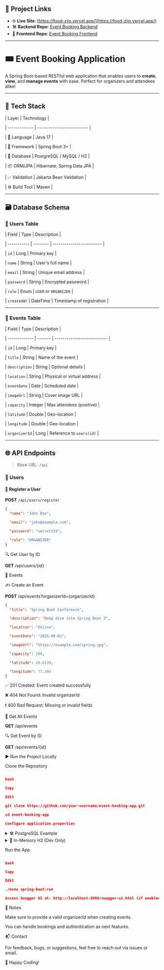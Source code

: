 ## 🔗 Project Links

- 🌐 **Live Site**: [https://food-zjio.vercel.app/](https://food-zjio.vercel.app/)
- 🛠️ **Backend Repo**: [Event Booking Backend](https://github.com/hydra-Cody/EventbookingBackend)
- 🎨 **Frontend Repo**: [Event Booking Frontend](https://github.com/anuragdw710/EventBooking)

---

# 🎟️ Event Booking Application

A Spring Boot-based RESTful web application that enables users to **create**, **view**, and **manage events** with ease. Perfect for organizers and attendees alike!

---

## 🚀 Tech Stack

| Layer | Technology |

| ------------- | -------------------------- |

| 🧠 Language | Java 17 |

| 🧰 Framework | Spring Boot 3+ |

| 💾 Database | PostgreSQL / MySQL / H2 |

| 📦 ORM/JPA | Hibernate, Spring Data JPA |

| ✅ Validation | Jakarta Bean Validation |

| ⚙️ Build Tool | Maven |

---

## 🗃️ Database Schema

### 👤 Users Table

| Field | Type | Description |

| ----------- | -------- | ------------------------- |

| `id` | Long | Primary key |

| `name` | String | User's full name |

| `email` | String | Unique email address |

| `password` | String | Encrypted password |

| `role` | Enum | `USER` or `ORGANIZER` |

| `createdAt` | DateTime | Timestamp of registration |

---

### 📅 Events Table

| Field | Type | Description |

| ------------- | ------- | --------------------------- |

| `id` | Long | Primary key |

| `title` | String | Name of the event |

| `description` | String | Optional details |

| `location` | String | Physical or virtual address |

| `eventDate` | Date | Scheduled date |

| `imageUrl` | String | Cover image URL |

| `capacity` | Integer | Max attendees (positive) |

| `latitude` | Double | Geo-location |

| `longitude` | Double | Geo-location |

| `organizerId` | Long | Reference to `users(id)` |

---

## 🌐 API Endpoints

> Base URL: `/api`

### 👤 Users

#### 📌 Register a User

**POST** `/api/users/register`

```json
{
  "name": "John Doe",

  "email": "john@example.com",

  "password": "secret123",

  "role": "ORGANIZER"
}
```

🔍 Get User by ID

**GET** /api/users/{id}

📅 Events

✍️ Create an Event

**POST** /api/events?organizerId={organizerId}

```json
{
  "title": "Spring Boot Conference",

  "description": "Deep dive into Spring Boot 3",

  "location": "Online",

  "eventDate": "2025-08-01",

  "imageUrl": "https://example.com/spring.jpg",

  "capacity": 200,

  "latitude": 28.6139,

  "longitude": 77.209
}
```

✅ 201 Created: Event created successfully

❌ 404 Not Found: Invalid organizerId

❗ 400 Bad Request: Missing or invalid fields

📃 Get All Events

**GET** /api/events

🔍 Get Event by ID

**GET** /api/events/{id}

▶️ Run the Project Locally

Clone the Repository

```json

bash

Copy

Edit

git clone https://github.com/your-username/event-booking-app.git

cd event-booking-app

Configure application.properties
```

<details>  
<summary>🛠️ PostgreSQL Example</summary>

```json
properties

Copy

Edit

spring.datasource.url=jdbc:postgresql://localhost:5432/eventdb

spring.datasource.username=postgres

spring.datasource.password=yourpassword

spring.jpa.hibernate.ddl-auto=update
```

</details>  
<details>  
<summary>🧪 In-Memory H2 (Dev Only)</summary>

```json

properties

Copy

Edit

spring.datasource.url=jdbc:h2:mem:testdb

spring.datasource.driver-class-name=org.h2.Driver

spring.datasource.username=sa

spring.datasource.password=

spring.jpa.database-platform=org.hibernate.dialect.H2Dialect

spring.h2.console.enabled=true

spring.jpa.hibernate.ddl-auto=update
```

</details>

Run the App

```json

bash

Copy

Edit

./mvnw spring-boot:run

Access Swagger UI at: http://localhost:8080/swagger-ui.html (if enabled)

```

📌 Notes

Make sure to provide a valid organizerId when creating events.

You can handle bookings and authentication as next features.

📬 Contact

For feedback, bugs, or suggestions, feel free to reach out via issues or email.

🧡 Happy Coding!
